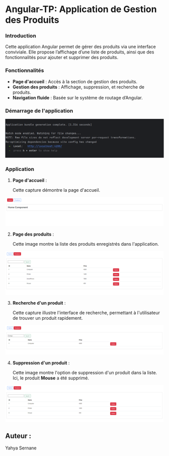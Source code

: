 # Angular-TP: Application de Gestion des Produits

### Introduction
Cette application Angular permet de gérer des produits via une interface conviviale. Elle propose l’affichage d’une liste de produits, ainsi que des fonctionnalités pour ajouter et supprimer des produits.

### Fonctionnalités

- **Page d'accueil** : Accès à la section de gestion des produits.
- **Gestion des produits** : Affichage, suppression, et recherche de produits.
- **Navigation fluide** : Basée sur le système de routage d’Angular.

### Démarrage de l'application

![](/screens/1.png)

### Application

1. **Page d'accueil** :

   Cette capture démontre la page d'accueil.

![](/screens/2.png)

2. **Page des produits** :

   Cette image montre la liste des produits enregistrés dans l'application.

![](/screens/3.png)

3. **Recherche d'un produit** :

   Cette capture illustre l'interface de recherche, permettant à l'utilisateur de trouver un produit rapidement.

![](/screens/4.png)

4. **Suppression d'un produit** :

   Cette image montre l'option de suppression d'un produit dans la liste. Ici, le produit **Mouse** a été supprimé.

![](/screens/5.png)


## Auteur : 
Yahya Sernane 